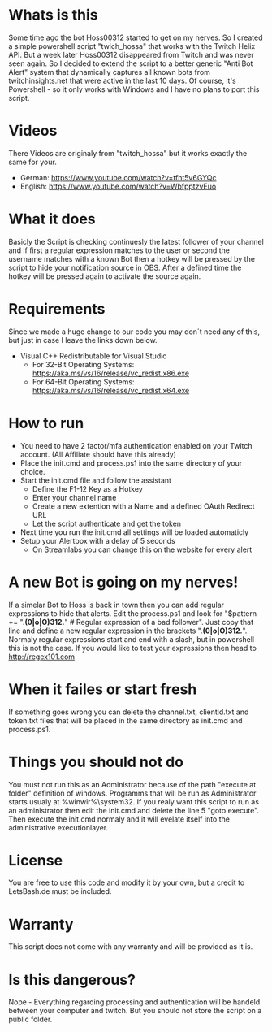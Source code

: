 # Whats is this
Some time ago the bot Hoss00312 started to get on my nerves.
So I created a simple powershell script "twich_hossa" that works with the Twitch Helix API.
But a week later Hoss00312 disappeared from Twitch and was never seen again. 
So I decided to extend the script to a better generic "Anti Bot Alert" system that dynamically captures all known bots from twitchinsights.net that were active in the last 10 days.
Of course, it's Powershell - so it only works with Windows and I have no plans to port this script.

# Videos
There Videos are originaly from "twitch_hossa" but it works exactly the same for your.
- German: https://www.youtube.com/watch?v=tfht5v6GYQc
- English: https://www.youtube.com/watch?v=WbfpptzvEuo

# What it does
Basicly the Script is checking continuesly the latest follower of your channel and if first a regular
expression matches to the user or second the username matches with a known Bot then a hotkey will be pressed by the script to hide your notification source in OBS.
After a defined time the hotkey will be pressed again to activate the source again.

# Requirements
Since we made a huge change to our code you may don´t need any of this, but just in case I leave the links down below.
- Visual C++ Redistributable for Visual Studio
  - For 32-Bit Operating Systems: https://aka.ms/vs/16/release/vc_redist.x86.exe
  - For 64-Bit Operating Systems: https://aka.ms/vs/16/release/vc_redist.x64.exe
  
# How to run
- You need to have 2 factor/mfa authentication enabled on your Twitch account. (All Affiliate should have this already)
- Place the init.cmd and process.ps1 into the same directory of your choice.
- Start the init.cmd file and follow the assistant
  - Define the F1-12 Key as a Hotkey
  - Enter your channel name
  - Create a new extention with a Name and a defined OAuth Redirect URL
  - Let the script authenticate and get the token
- Next time you run the init.cmd all settings will be loaded automaticly
- Setup your Alertbox with a delay of 5 seconds
  - On Streamlabs you can change this on the website for every alert

# A new Bot is going on my nerves!
If a simelar Bot to Hoss is back in town then you can add regular expressions to hide that alerts. Edit the process.ps1 and look for "$pattern      += ".**(0|o|O)312.**"            # Regular expression of a bad follower". Just copy that line and define a new regular expression in the brackets ".**(0|o|O)312.**". Normaly regular expressions start and end with a slash, but in powershell this is not the case. If you would like to test your expressions then head to http://regex101.com

# When it failes or start fresh
If something goes wrong you can delete the channel.txt, clientid.txt and token.txt files that will be placed in the same directory as init.cmd and process.ps1.

# Things you should not do
You must not run this as an Administrator because of the path "execute at folder" definition of windows. Programms that will be run as Administrator starts usualy at %winwir%\system32. If you realy want this script to run as an administrator then edit the init.cmd and delete the line 5 "goto execute". Then execute the init.cmd normaly and it will evelate itself into the administrative executionlayer.

# License
You are free to use this code and modify it by your own, but a credit to LetsBash.de must be included.

# Warranty
This script does not come with any warranty and will be provided as it is.

# Is this dangerous?
Nope - Everything regarding processing and authentication will be handeld between your computer and twitch. But you should not store the script on a public folder.
